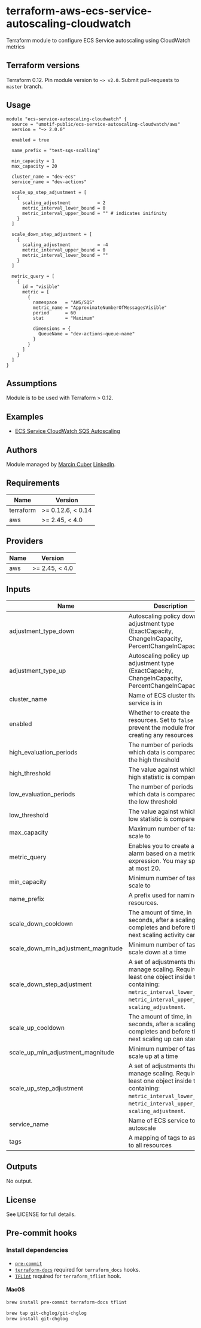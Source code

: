 # terraform-aws-ecs-service-autoscaling-cloudwatch

Terraform module to configure ECS Service autoscaling using CloudWatch metrics

## Terraform versions

Terraform 0.12. Pin module version to `~> v2.0`. Submit pull-requests to `master` branch.

## Usage

```hcl
module "ecs-service-autoscaling-cloudwatch" {
  source = "umotif-public/ecs-service-autoscaling-cloudwatch/aws"
  version = "~> 2.0.0"

  enabled = true

  name_prefix = "test-sqs-scalling"

  min_capacity = 1
  max_capacity = 20

  cluster_name = "dev-ecs"
  service_name = "dev-actions"

  scale_up_step_adjustment = [
    {
      scaling_adjustment          = 2
      metric_interval_lower_bound = 0
      metric_interval_upper_bound = "" # indicates inifinity
    }
  ]

  scale_down_step_adjustment = [
    {
      scaling_adjustment          = -4
      metric_interval_upper_bound = 0
      metric_interval_lower_bound = ""
    }
  ]

  metric_query = [
    {
      id = "visible"
      metric = [
        {
          namespace   = "AWS/SQS"
          metric_name = "ApproximateNumberOfMessagesVisible"
          period      = 60
          stat        = "Maximum"

          dimensions = {
            QueueName = "dev-actions-queue-name"
          }
        }
      ]
    }
  ]
}
```

## Assumptions

Module is to be used with Terraform > 0.12.

## Examples

* [ECS Service CloudWatch SQS Autoscaling](https://github.com/umotif-public/terraform-aws-ecs-service-autoscaling-cloudwatch/tree/master/examples/core)

## Authors

Module managed by [Marcin Cuber](https://github.com/marcincuber) [LinkedIn](https://www.linkedin.com/in/marcincuber/).

<!-- BEGINNING OF PRE-COMMIT-TERRAFORM DOCS HOOK -->
## Requirements

| Name | Version |
|------|---------|
| terraform | >= 0.12.6, < 0.14 |
| aws | >= 2.45, < 4.0 |

## Providers

| Name | Version |
|------|---------|
| aws | >= 2.45, < 4.0 |

## Inputs

| Name | Description | Type | Default | Required |
|------|-------------|------|---------|:--------:|
| adjustment\_type\_down | Autoscaling policy down adjustment type (ExactCapacity, ChangeInCapacity, PercentChangeInCapacity) | `string` | `"ChangeInCapacity"` | no |
| adjustment\_type\_up | Autoscaling policy up adjustment type (ExactCapacity, ChangeInCapacity, PercentChangeInCapacity) | `string` | `"ChangeInCapacity"` | no |
| cluster\_name | Name of ECS cluster that service is in | `string` | n/a | yes |
| enabled | Whether to create the resources. Set to `false` to prevent the module from creating any resources | `bool` | `true` | no |
| high\_evaluation\_periods | The number of periods over which data is compared to the high threshold | `string` | `"1"` | no |
| high\_threshold | The value against which the high statistic is compared | `string` | `"10"` | no |
| low\_evaluation\_periods | The number of periods over which data is compared to the low threshold | `string` | `"1"` | no |
| low\_threshold | The value against which the low statistic is compared | `string` | `"10"` | no |
| max\_capacity | Maximum number of tasks to scale to | `string` | `"5"` | no |
| metric\_query | Enables you to create an alarm based on a metric math expression. You may specify at most 20. | `any` | `[]` | no |
| min\_capacity | Minimum number of tasks to scale to | `string` | `"2"` | no |
| name\_prefix | A prefix used for naming resources. | `string` | n/a | yes |
| scale\_down\_cooldown | The amount of time, in seconds, after a scaling down completes and before the next scaling activity can start | `string` | `"60"` | no |
| scale\_down\_min\_adjustment\_magnitude | Minimum number of tasks to scale down at a time | `string` | `"0"` | no |
| scale\_down\_step\_adjustment | A set of adjustments that manage scaling. Requires at least one object inside the list containing: `metric_interval_lower_bound`, `metric_interval_upper_bound`, `scaling_adjustment`. | `list(object({ metric_interval_lower_bound = string, metric_interval_upper_bound = string, scaling_adjustment = string }))` | `[]` | no |
| scale\_up\_cooldown | The amount of time, in seconds, after a scaling up completes and before the next scaling up can start | `string` | `"60"` | no |
| scale\_up\_min\_adjustment\_magnitude | Minimum number of tasks to scale up at a time | `string` | `"0"` | no |
| scale\_up\_step\_adjustment | A set of adjustments that manage scaling. Requires at least one object inside the list containing: `metric_interval_lower_bound`, `metric_interval_upper_bound`, `scaling_adjustment`. | `list(object({ metric_interval_lower_bound = string, metric_interval_upper_bound = string, scaling_adjustment = string }))` | `[]` | no |
| service\_name | Name of ECS service to autoscale | `string` | n/a | yes |
| tags | A mapping of tags to assign to all resources | `map(string)` | `{}` | no |

## Outputs

No output.

<!-- END OF PRE-COMMIT-TERRAFORM DOCS HOOK -->

## License

See LICENSE for full details.

## Pre-commit hooks

### Install dependencies

* [`pre-commit`](https://pre-commit.com/#install)
* [`terraform-docs`](https://github.com/segmentio/terraform-docs) required for `terraform_docs` hooks.
* [`TFLint`](https://github.com/terraform-linters/tflint) required for `terraform_tflint` hook.

#### MacOS

```bash
brew install pre-commit terraform-docs tflint

brew tap git-chglog/git-chglog
brew install git-chglog
```